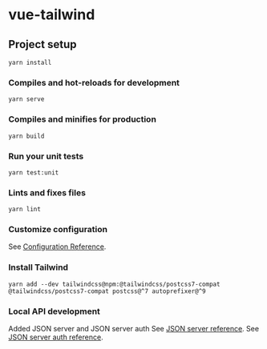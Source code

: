 # vue-tailwind

## Project setup
```
yarn install
```

### Compiles and hot-reloads for development
```
yarn serve
```

### Compiles and minifies for production
```
yarn build
```

### Run your unit tests
```
yarn test:unit
```

### Lints and fixes files
```
yarn lint
```

### Customize configuration
See [Configuration Reference](https://cli.vuejs.org/config/).


### Install Tailwind
```
yarn add --dev tailwindcss@npm:@tailwindcss/postcss7-compat @tailwindcss/postcss7-compat postcss@^7 autoprefixer@^9
```

### Local API development
Added JSON server and JSON server auth
See [JSON server reference](https://github.com/typicode/json-server).
See [JSON server auth reference](https://github.com/jeremyben/json-server-auth).

